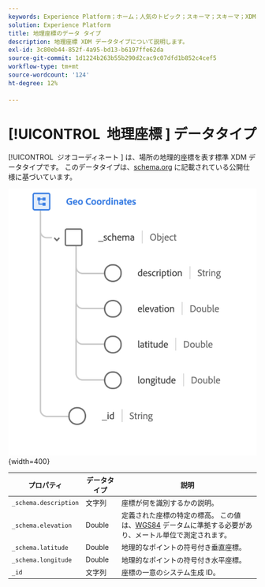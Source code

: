 ```yaml
---
keywords: Experience Platform；ホーム；人気のトピック；スキーマ；スキーマ；XDM；フィールド；スキーマ；スキーマ；地域；座標；データタイプ；データタイプ；データタイプ；
solution: Experience Platform
title: 地理座標のデータ タイプ
description: 地理座標 XDM データタイプについて説明します。
exl-id: 3c80eb44-852f-4a95-bd13-b6197ffe62da
source-git-commit: 1d1224b263b55b290d2cac9c07dfd1b852c4cef5
workflow-type: tm+mt
source-wordcount: '124'
ht-degree: 12%

---
```


# [!UICONTROL &#x200B; 地理座標 &#x200B;] データタイプ

[!UICONTROL &#x200B; ジオコーディネート &#x200B;] は、場所の地理的座標を表す標準 XDM データタイプです。 このデータタイプは、[schema.org](https://schema.org/GeoCoordinates) に記載されている公開仕様に基づいています。

![](../images/data-types/geo-coordinates.png){width=400}

| プロパティ | データタイプ | 説明 |
| --- | --- | --- |
| `_schema.description` | 文字列 | 座標が何を識別するかの説明。 |
| `_schema.elevation` | Double | 定義された座標の特定の標高。 この値は、[WGS84](https://gisgeography.com/wgs84-world-geodetic-system/) データムに準拠する必要があり、メートル単位で測定されます。 |
| `_schema.latitude` | Double | 地理的なポイントの符号付き垂直座標。 |
| `_schema.longitude` | Double | 地理的なポイントの符号付き水平座標。 |
| `_id` | 文字列 | 座標の一意のシステム生成 ID。 |
